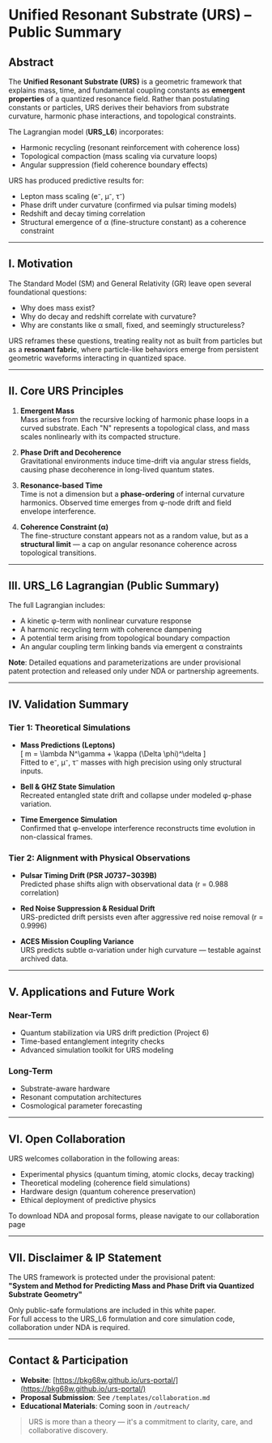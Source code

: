 # Unified Resonant Substrate (URS) – Public Summary

## Abstract

The **Unified Resonant Substrate (URS)** is a geometric framework that explains mass, time, and fundamental coupling constants as **emergent properties** of a quantized resonance field. Rather than postulating constants or particles, URS derives their behaviors from substrate curvature, harmonic phase interactions, and topological constraints.

The Lagrangian model (**URS_L6**) incorporates:
- Harmonic recycling (resonant reinforcement with coherence loss)
- Topological compaction (mass scaling via curvature loops)
- Angular suppression (field coherence boundary effects)

URS has produced predictive results for:
- Lepton mass scaling (e⁻, μ⁻, τ⁻)
- Phase drift under curvature (confirmed via pulsar timing models)
- Redshift and decay timing correlation
- Structural emergence of α (fine-structure constant) as a coherence constraint

---

## I. Motivation

The Standard Model (SM) and General Relativity (GR) leave open several foundational questions:

- Why does mass exist?
- Why do decay and redshift correlate with curvature?
- Why are constants like α small, fixed, and seemingly structureless?

URS reframes these questions, treating reality not as built from particles but as a **resonant fabric**, where particle-like behaviors emerge from persistent geometric waveforms interacting in quantized space.

---

## II. Core URS Principles

1. **Emergent Mass**  
   Mass arises from the recursive locking of harmonic phase loops in a curved substrate. Each "N" represents a topological class, and mass scales nonlinearly with its compacted structure.

2. **Phase Drift and Decoherence**  
   Gravitational environments induce time-drift via angular stress fields, causing phase decoherence in long-lived quantum states.

3. **Resonance-based Time**  
   Time is not a dimension but a **phase-ordering** of internal curvature harmonics. Observed time emerges from φ-node drift and field envelope interference.

4. **Coherence Constraint (α)**  
   The fine-structure constant appears not as a random value, but as a **structural limit** — a cap on angular resonance coherence across topological transitions.

---

## III. URS_L6 Lagrangian (Public Summary)

The full Lagrangian includes:

- A kinetic φ-term with nonlinear curvature response
- A harmonic recycling term with coherence dampening
- A potential term arising from topological boundary compaction
- An angular coupling term linking bands via emergent α constraints

**Note**: Detailed equations and parameterizations are under provisional patent protection and released only under NDA or partnership agreements.

---

## IV. Validation Summary

###  Tier 1: Theoretical Simulations

- **Mass Predictions (Leptons)**  
  \[ m = \lambda N^\gamma + \kappa (\Delta \phi)^\delta \]  
  Fitted to e⁻, μ⁻, τ⁻ masses with high precision using only structural inputs.

- **Bell & GHZ State Simulation**  
  Recreated entangled state drift and collapse under modeled φ-phase variation.

- **Time Emergence Simulation**  
  Confirmed that φ-envelope interference reconstructs time evolution in non-classical frames.

###  Tier 2: Alignment with Physical Observations

- **Pulsar Timing Drift (PSR J0737−3039B)**  
  Predicted phase shifts align with observational data (r = 0.988 correlation)

- **Red Noise Suppression & Residual Drift**  
  URS-predicted drift persists even after aggressive red noise removal (r = 0.9996)

- **ACES Mission Coupling Variance**  
  URS predicts subtle α-variation under high curvature — testable against archived data.

---

## V. Applications and Future Work

### Near-Term

- Quantum stabilization via URS drift prediction (Project 6)
- Time-based entanglement integrity checks
- Advanced simulation toolkit for URS modeling

### Long-Term

- Substrate-aware hardware
- Resonant computation architectures
- Cosmological parameter forecasting

---

## VI. Open Collaboration

URS welcomes collaboration in the following areas:
- Experimental physics (quantum timing, atomic clocks, decay tracking)
- Theoretical modeling (coherence field simulations)
- Hardware design (quantum coherence preservation)
- Ethical deployment of predictive physics

To download NDA and proposal forms, please navigate to our collaboration page

---

## VII. Disclaimer & IP Statement

The URS framework is protected under the provisional patent:  
**"System and Method for Predicting Mass and Phase Drift via Quantized Substrate Geometry"**

Only public-safe formulations are included in this white paper.  
For full access to the URS_L6 formulation and core simulation code, collaboration under NDA is required.

---

## Contact & Participation

- **Website**: [https://bkg68w.github.io/urs-portal/](https://bkg68w.github.io/urs-portal/)
- **Proposal Submission**: See `/templates/collaboration.md`
- **Educational Materials**: Coming soon in `/outreach/`

> URS is more than a theory — it's a commitment to clarity, care, and collaborative discovery.
